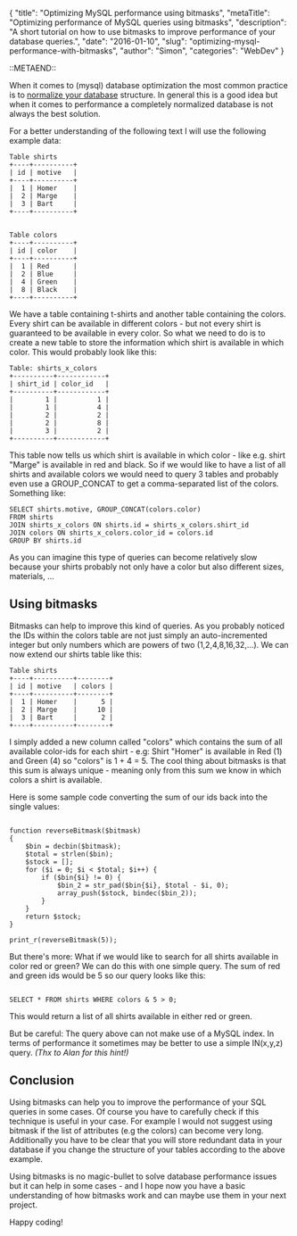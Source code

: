 {
    "title": "Optimizing MySQL performance using bitmasks",
    "metaTitle": "Optimizing performance of MySQL queries using bitmasks",
    "description": "A short tutorial on how to use bitmasks to improve performance of your database queries.",
    "date": "2016-01-10",
    "slug": "optimizing-mysql-performance-with-bitmasks",
    "author": "Simon",
    "categories": "WebDev"
}

::METAEND::

When it comes to (mysql) database optimization the most common practice is to
[normalize your database](https://en.wikipedia.org/wiki/Database_normalization) structure. In general this is a good
idea but when it comes to performance a completely normalized database is not always the best solution.

<!--more-->

For a better understanding of the following text I will use the following example data:

```
Table shirts
+----+----------+
| id | motive   |
+----+----------+
|  1 | Homer    |
|  2 | Marge    |
|  3 | Bart     |
+----+----------+


Table colors
+----+----------+
| id | color    |
+----+----------+
|  1 | Red      |
|  2 | Blue     |
|  4 | Green    |
|  8 | Black    |
+----+----------+
```

We have a table containing t-shirts and another table containing the colors. Every shirt can be available in different
colors - but not every shirt is guaranteed to be available in every color. So what we need to do is to create a new
table to store the information which shirt is available in which color. This would probably look like this:

```
Table: shirts_x_colors
+----------+------------+
| shirt_id | color_id   |
+----------+------------+
|        1 |          1 |
|        1 |          4 |
|        2 |          2 |
|        2 |          8 |
|        3 |          2 |
+----------+------------+
```

This table now tells us which shirt is available in which color - like e.g. shirt "Marge" is available in red and black.
So if we would like to have a list of all shirts and available colors we would need to query 3 tables and probably even
use a GROUP_CONCAT to get a comma-separated list of the colors. Something like:
<pre class="lang-sql"><code>SELECT shirts.motive, GROUP_CONCAT(colors.color)
FROM shirts
JOIN shirts_x_colors ON shirts.id = shirts_x_colors.shirt_id
JOIN colors ON shirts_x_colors.color_id = colors.id
GROUP BY shirts.id</code></pre>

As you can imagine this type of queries can become relatively slow because your shirts probably not only have a color
but also different sizes, materials, ...

## Using bitmasks

Bitmasks can help to improve this kind of queries. As you probably noticed the IDs within the colors table are not just
simply an auto-incremented integer but only numbers which are powers of two (1,2,4,8,16,32,...). We can now extend our
shirts table like this:

```
Table shirts
+----+----------+--------+
| id | motive   | colors |
+----+----------+--------+
|  1 | Homer    |      5 |
|  2 | Marge    |     10 |
|  3 | Bart     |      2 |
+----+----------+--------+
```

I simply added a new column called "colors" which contains the sum of all available color-ids for each shirt - e.g:
Shirt "Homer" is available in Red (1) and Green (4) so "colors" is 1 + 4 = 5. The cool thing about bitmasks is that
this sum is always unique - meaning only from this sum we know in which colors a shirt is available.

Here is some sample code converting the sum of our ids back into the single values:

<pre class="lang-php"><code>
function reverseBitmask($bitmask)
{
    $bin = decbin($bitmask);
    $total = strlen($bin);
    $stock = [];
    for ($i = 0; $i &lt; $total; $i++) {
        if ($bin{$i} != 0) {
            $bin_2 = str_pad($bin{$i}, $total - $i, 0);
            array_push($stock, bindec($bin_2));
        }
    }
    return $stock;
}

print_r(reverseBitmask(5));
</code></pre>

But there's more: What if we would like to search for all shirts available in color red or green?
We can do this with one simple query. The sum of red and green ids would be 5 so our query looks like this:

<pre class="lang-sql"><code>
SELECT * FROM shirts WHERE colors & 5 > 0;
</code></pre>

This would return a list of all shirts available in either red or green.

But be careful: The query above can not make use of a MySQL index. In terms of performance it sometimes may be better to
use a simple IN(x,y,z) query. _(Thx to Alan for this hint!)_

## Conclusion

Using bitmasks can help you to improve the performance of your SQL queries in some cases. Of course you have to carefully
check if this technique is useful in your case. For example I would not suggest using bitmask if the list of attributes
(e.g the colors) can become very long. Additionally you have to be clear that you will store redundant data in your
database if you change the structure of your tables according to the above example.

Using bitmasks is no magic-bullet to solve database performance issues but it can help in some cases - and I hope now
you have a basic understanding of how bitmasks work and can maybe use them in your next project.

 Happy coding!
